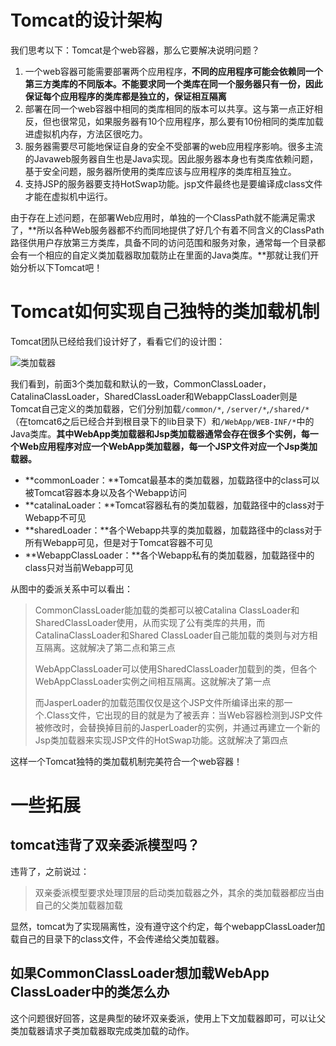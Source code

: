 # Tomcat的设计架构

我们思考以下：Tomcat是个web容器，那么它要解决说明问题？

1. 一个web容器可能需要部署两个应用程序，**不同的应用程序可能会依赖同一个第三方类库的不同版本。**不能要求同一个类库在同一个服务器只有一份，因此**保证每个应用程序的类库都是独立的，保证相互隔离**
2. 部署在同一个web容器中相同的类库相同的版本可以共享。这与第一点正好相反，但也很常见，如果服务器有10个应用程序，那么要有10份相同的类库加载进虚拟机内存，方法区很吃力。
3. 服务器需要尽可能地保证自身的安全不受部署的web应用程序影响。很多主流的Javaweb服务器自生也是Java实现。因此服务器本身也有类库依赖问题，基于安全问题，服务器所使用的类库应该与应用程序的类库相互独立。
4. 支持JSP的服务器要支持HotSwap功能。jsp文件最终也是要编译成class文件才能在虚拟机中运行。

由于存在上述问题，在部署Web应用时，单独的一个ClassPath就不能满足需求了，**所以各种Web服务器都不约而同地提供了好几个有着不同含义的ClassPath路径供用户存放第三方类库，具备不同的访问范围和服务对象，通常每一个目录都会有一个相应的自定义类加载器取加载防止在里面的Java类库。**那就让我们开始分析以下Tomcat吧！



# Tomcat如何实现自己独特的类加载机制

Tomcat团队已经给我们设计好了，看看它们的设计图：

![类加载器](https://zouyishan.oss-cn-beijing.aliyuncs.com/images/20210226003443.jpg)

我们看到，前面3个类加载和默认的一致，CommonClassLoader，CatalinaClassLoader，SharedClassLoader和WebappClassLoader则是Tomcat自己定义的类加载器，它们分别加载`/common/*`, `/server/*`,`/shared/*`（在tomcat6之后已经合并到根目录下的lib目录下）和`/WebApp/WEB-INF/*`中的Java类库。**其中WebApp类加载器和Jsp类加载器通常会存在很多个实例，每一个Web应用程序对应一个WebApp类加载器，每一个JSP文件对应一个Jsp类加载器。**

* **commonLoader：**Tomcat最基本的类加载器，加载路径中的class可以被Tomcat容器本身以及各个Webapp访问
* **catalinaLoader：**Tomcat容器私有的类加载器，加载路径中的class对于Webapp不可见
* **sharedLoader：**各个Webapp共享的类加载器，加载路径中的class对于所有Webapp可见，但是对于Tomcat容器不可见
* **WebappClassLoader：**各个Webapp私有的类加载器，加载路径中的class只对当前Webapp可见

从图中的委派关系中可以看出：

> CommonClassLoader能加载的类都可以被Catalina ClassLoader和SharedClassLoader使用，从而实现了公有类库的共用，而CatalinaClassLoader和Shared ClassLoader自己能加载的类则与对方相互隔离。这就解决了第二点和第三点
>
> WebAppClassLoader可以使用SharedClassLoader加载到的类，但各个WebAppClassLoader实例之间相互隔离。这就解决了第一点
>
> 而JasperLoader的加载范围仅仅是这个JSP文件所编译出来的那一个.Class文件，它出现的目的就是为了被丢弃：当Web容器检测到JSP文件被修改时，会替换掉目前的JasperLoader的实例，并通过再建立一个新的Jsp类加载器来实现JSP文件的HotSwap功能。这就解决了第四点

这样一个Tomcat独特的类加载机制完美符合一个web容器！



# 一些拓展

## tomcat违背了双亲委派模型吗？

违背了，之前说过：

> 双亲委派模型要求处理顶层的启动类加载器之外，其余的类加载器都应当由自己的父类加载器加载

显然，tomcat为了实现隔离性，没有遵守这个约定，每个webappClassLoader加载自己的目录下的class文件，不会传递给父类加载器。

## 如果CommonClassLoader想加载WebApp ClassLoader中的类怎么办

这个问题很好回答，这是典型的破坏双亲委派，使用上下文加载器即可，可以让父类加载器请求子类加载器取完成类加载的动作。
